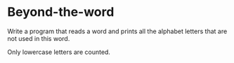 # Beyond-the-word
Write a program that reads a word and prints all the alphabet letters that are not used in this word.

Only lowercase letters are counted.

